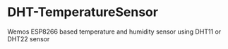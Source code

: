# DHT-TemperatureSensor
Wemos ESP8266 based temperature and humidity sensor using DHT11 or DHT22 sensor
